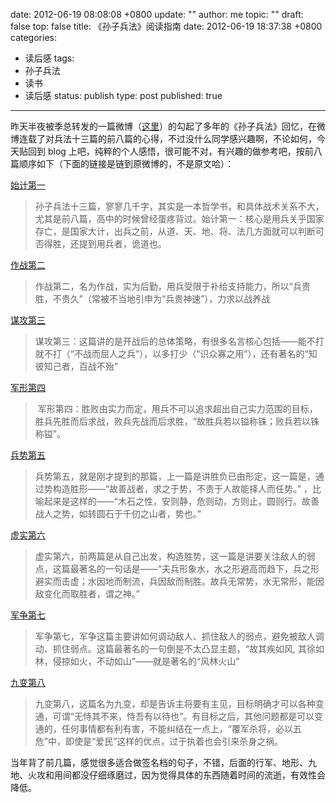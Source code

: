 date: 2012-06-19 08:08:08 +0800
update: ""
author: me
topic: ""
draft: false
top: false
title: 《孙子兵法》阅读指南
date: 2012-06-19 18:37:38 +0800
categories:
- 读后感
tags:
- 孙子兵法
- 读书
- 读后感
status: publish
type: post
published: true
---
<p>昨天半夜被季总转发的一篇微博（<a href="http://www.weibo.com/1407449582/yowcksTWf">这里</a>）的勾起了多年的《孙子兵法》回忆，在微博连载了对兵法十三篇的前八篇的心得，不过没什么同学感兴趣啊，不论如何，今天贴回到 blog 上吧，纯粹的个人感悟，很可能不对，有兴趣的做参考吧，按前八篇顺序如下（下面的链接是链到原微博的，不是原文哈）：</p>

<p><a href="http://www.weibo.com/1407449582/yowfZFvow">始计第一</a></p>

<blockquote><p>孙子兵法十三篇，寥寥几千字，其实是一本哲学书，和具体战术关系不大，尤其是前八篇，高中的时候曾经蛋疼背过。始计第一：核心是用兵关乎国家存亡，是国家大计，出兵之前，从道、天、地、将、法几方面就可以判断可否得胜，还提到用兵者，诡道也。</p></blockquote>

<p><a href="http://www.weibo.com/1407449582/yowgRsD8e">作战第二</a></p>

<blockquote><p>作战第二，名为作战，实为后勤，用兵受限于补给支持能力，所以“兵贵胜，不贵久”（常被不当地引申为“兵贵神速”），力求以战养战</p></blockquote>

<p><a href="http://www.weibo.com/1407449582/yowhReuH0">谋攻第三</a></p>

<blockquote><p>谋攻第三：这篇讲的是开战后的总体策略，有很多名言核心包括——能不打就不打（“不战而屈人之兵”），以多打少（“识众寡之用”），还有著名的“知彼知己者，百战不殆”</p></blockquote>

<p><a href="http://www.weibo.com/1407449582/yowjj5fta">军形第四</a></p>

<blockquote><p> 军形第四：胜败由实力而定，用兵不可以追求超出自己实力范围的目标，胜兵先胜而后求战，败兵先战而后求胜，“故胜兵若以镒称铢；败兵若以铢称镒”。</p></blockquote>

<p><a href="http://www.weibo.com/1407449582/yowkw7eXw">兵势第五</a></p>

<blockquote><p>兵势第五，就是刚才提到的那篇，上一篇是讲胜负已由形定，这一篇是，通过势构造胜形——“故善战者，求之于势，不责于人故能择人而任势。” ，比喻起来是这样的——“木石之性，安则静，危则动，方则止，圆则行。故善战人之势，如转圆石于千仞之山者，势也。”</p></blockquote>

<p><a href="http://www.weibo.com/1407449582/yowlR9yNv">虚实第六</a></p>

<blockquote><p>虚实第六，前两篇是从自己出发，构造胜势，这一篇是讲要关注敌人的弱点，这篇最著名的一句话是——“夫兵形象水，水之形避高而趋下，兵之形避实而击虚；水因地而制流，兵因敌而制胜。故兵无常势，水无常形，能因敌变化而取胜者，谓之神。”</p></blockquote>

<p><a href="http://www.weibo.com/1407449582/yownDFeK7">军争第七</a></p>

<blockquote><p>军争第七，军争这篇主要讲如何调动敌人、抓住敌人的弱点，避免被敌人调动、抓住弱点。这篇最著名的一句倒是不太凸显主题，“故其疾如风, 其徐如林，侵掠如火，不动如山”——就是著名的“风林火山”</p></blockquote>

<p><a href="http://www.weibo.com/1407449582/yowph1oCO">九变第八</a></p>

<blockquote><p>九变第八，这篇名为九变，却是告诉主将要有主见，目标明确才可以各种变通，可谓“无恃其不来，恃吾有以待也”。有目标之后，其他问题都是可以变通的，任何事情都有利有害，不能纠结在一点上，“覆军杀将，必以五危”中，即使是“爱民”这样的优点，过于执着也会引来杀身之祸。</p></blockquote>

<p>当年背了前几篇，感觉很多适合做签名档的句子，不错，后面的行军、地形、九地、火攻和用间都没仔细琢磨过，因为觉得具体的东西随着时间的流逝，有效性会降低。</p>

<p>&nbsp;</p>
